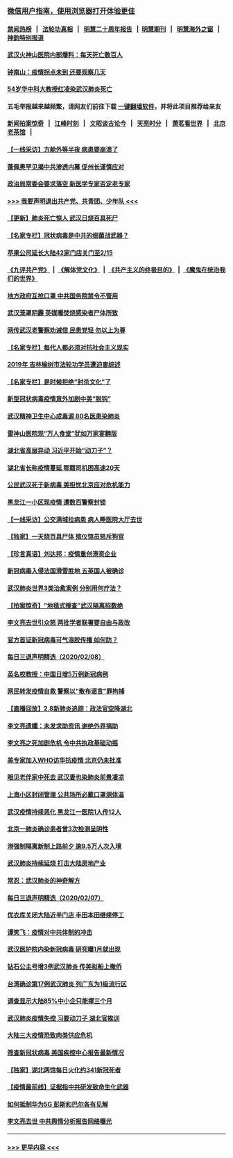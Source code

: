 ### [微信用户指南，使用浏览器打开体验更佳](https://github.com/gfw-breaker/banned-news1/blob/master/indexes/wechat-guide.md?t=0)
#### [禁闻热榜](热点新闻.md?t=0)  &nbsp;&nbsp;|&nbsp;&nbsp; [法轮功真相](https://github.com/gfw-breaker/truth/blob/master/README.md?t=0) &nbsp;&nbsp;|&nbsp;&nbsp; [明慧二十周年报告](https://github.com/gfw-breaker/mh-reports/blob/master/README.md?t=0) &nbsp;&nbsp;|&nbsp;&nbsp;[明慧期刊](https://github.com/gfw-breaker/mh-qikan) &nbsp;&nbsp;|&nbsp;&nbsp; [明慧海外之窗](https://github.com/gfw-breaker/mh-news/blob/master/README.md?t=0) &nbsp;&nbsp;|&nbsp;&nbsp; [神韵特别报道](https://github.com/gfw-breaker/mh-news/blob/master/shenyun.md?t=0)
#### [武汉火神山医院内部爆料：每天死亡数百人](../pages/nsc413/n11855017.md?t=02091522) 
#### [钟南山：疫情拐点未到 还要观察几天](../pages/nsc413/n11854504.md?t=02091522) 
#### [54岁华中科大教授红凌染武汉肺炎死亡](../pages/nsc413/n11854889.md?t=02091522) 
#### 五毛举报越来越频繁，请网友们前往下载 [一键翻墙软件](https://github.com/gfw-breaker/ssr-accounts)，并将此项目推荐给亲友
#### [新闻拍案惊奇](https://github.com/gfw-breaker/banned-news1/blob/master/pages/link4.md) &nbsp;&nbsp;|&nbsp;&nbsp; [江峰时刻](https://github.com/gfw-breaker/banned-news1/blob/master/pages/link4.md) &nbsp;&nbsp;|&nbsp;&nbsp; [文昭谈古论今](https://github.com/gfw-breaker/banned-news1/blob/master/pages/link4.md) &nbsp;&nbsp;|&nbsp;&nbsp; [天亮时分](https://github.com/gfw-breaker/banned-news1/blob/master/pages/link4.md) &nbsp;&nbsp;|&nbsp;&nbsp; [萧茗看世界](https://github.com/gfw-breaker/banned-news1/blob/master/pages/link4.md) &nbsp;&nbsp;|&nbsp;&nbsp; [北京老茶馆](https://github.com/gfw-breaker/banned-news1/blob/master/pages/link4.md) &nbsp;&nbsp;|&nbsp;&nbsp; 
#### [【一线采访】方舱外等半夜 病患要崩溃了](../pages/nsc413/n11854786.md?t=02091522) 
#### [蓬佩奥罕见揭中共渗透内幕 促州长谨慎应对](../pages/nsc413/n11854685.md?t=02091522) 
#### [政治局常委会要求落空 新医学专家否定老专家](../pages/nsc413/n11852540.md?t=02091522) 
#### [>>> 我要声明退出共产党、共青团、少年队 <<<](https://github.com/begood0513/goodnews/blob/master/quit/letter.md) 
#### [【更新】肺炎死亡惊人 武汉日烧百具死尸](../pages/nsc413/n11801312.md?t=02091522) 
#### [【名家专栏】冠状病毒是中共的细菌战武器？](../pages/nsc413/n11854546.md?t=02091522) 
#### [苹果公司延长大陆42家门店关门至2/15](../pages/nsc413/n11854605.md?t=02091522) 
#### [《九评共产党》](https://github.com/begood0513/9ping.md/blob/master/README.md) &nbsp;|&nbsp; [《解体党文化》](../../../../jtdwh.md/blob/master/README.md)  &nbsp;|&nbsp; [《共产主义的终极目的》](../../../../gczydzjmd.md/blob/master/README.md) &nbsp;|&nbsp; [《魔鬼在统治我们的世界》](../../../../mgztzwmdsj.md/blob/master/README.md) 
#### [地方政府互抢口罩 中共国务院禁令不管用](../pages/nsc413/n11854459.md?t=02091522) 
#### [武汉笼罩阴霾 英媒曝焚烧感染者尸体所致](../pages/nsc413/n11854482.md?t=02091522) 
#### [网传武汉老警察劝诫信 民贵党轻 勿以上为尊](../pages/nsc413/n11854494.md?t=02091522) 
#### [【名家专栏】每代人都必须对抗社会主义现实](../pages/nsc413/n11831412.md?t=02091522) 
#### [2019年 吉林榆树市法轮功学员遭迫害综述](../pages/nsc413/n11849574.md?t=02091522) 
#### [【名家专栏】是时候拒绝“封杀文化”了](../pages/nsc413/n11814093.md?t=02091522) 
#### [新型冠状病毒疫情意外加剧中美“脱钩”](../pages/nsc413/n11854475.md?t=02091522) 
#### [武汉精神卫生中心成毒源 80名医患染肺炎](../pages/nsc413/n11854415.md?t=02091522) 
#### [雷神山医院现“万人食堂”犹如万家宴翻版](../pages/nsc413/n11854454.md?t=02091522) 
#### [湖北省高层异动 习近平开始“动刀子”？](../pages/nsc413/n11854313.md?t=02091522) 
#### [湖北省长称疫情蔓延 鄂籍司机困高速20天](../pages/nsc413/n11854382.md?t=02091522) 
#### [公民武汉死于新病毒 美担忧北京应对危机能力](../pages/nsc413/n11854331.md?t=02091522) 
#### [黑龙江一小区现疫情 遭数百警察封锁](../pages/nsc413/n11854347.md?t=02091522) 
#### [【一线采访】公交满城拉病患 病人睡医院大厅去世](../pages/nsc413/n11854322.md?t=02091522) 
#### [【独家】一天烧百具尸体 殡仪馆员怒斥狗官](../pages/nsc413/n11853323.md?t=02091522) 
#### [【珍言真语】刘达邦：疫情重创港资企业](../pages/nsc413/n11854274.md?t=02091522) 
#### [新冠病毒入侵法国滑雪胜地 五英国人被确诊](../pages/nsc413/n11854307.md?t=02091522) 
#### [武汉肺炎世界3类治愈案例 分别用何疗法？](../pages/nsc413/n11854231.md?t=02091522) 
#### [【拍案惊奇】“地毯式搜查”武汉隔离招数绝](../pages/nsc413/n11853334.md?t=02091522) 
#### [李文亮去世引众怒 两批学者联署要自由与政改](../pages/nsc413/n11854100.md?t=02091522) 
#### [官方首证新冠病毒可气溶胶传播 如何防？](../pages/nsc413/n11854210.md?t=02091522) 
#### [每日三退声明精选（2020/02/08）](../pages/nsc413/n11854227.md?t=02091522) 
#### [英名校教授：中国日增5万例新冠病例](../pages/nsc413/n11854174.md?t=02091522) 
#### [网民转发疫情自救 警察以“散布谣言”罪拘捕](../pages/nsc413/n11854110.md?t=02091522) 
#### [【直播回放】2.8新肺炎追踪：政法官空降湖北](../pages/nsc413/n11854028.md?t=02091522) 
#### [李文亮遗孀：未发求助资讯 谢绝外界捐助](../pages/nsc413/n11854067.md?t=02091522) 
#### [李文亮之死加剧危机 令中共执政基础动摇](../pages/nsc413/n11854003.md?t=02091522) 
#### [美专家加入WHO访华抗疫情 北京仍未批准](../pages/nsc413/n11854043.md?t=02091522) 
#### [眼见老伴家中死去 武汉妻也染肺炎前景凄凉](../pages/nsc413/n11854040.md?t=02091522) 
#### [上海小区封闭管理 公共场所必戴口罩测体温](../pages/nsc413/n11853846.md?t=02091522) 
#### [武汉疫情持续恶化 黑龙江一医院1人传12人](../pages/nsc413/n11853839.md?t=02091522) 
#### [北京一肺炎确诊患者曾3次检测呈阴性](../pages/nsc413/n11853772.md?t=02091522) 
#### [港强制隔离新制上路前夕 逾9.5万人次入境](../pages/nsc413/n11853708.md?t=02091522) 
#### [武汉肺炎持续延烧 打击大陆房地产业](../pages/nsc413/n11853405.md?t=02091522) 
#### [常忍：武汉肺炎的神奇解方](../pages/nsc413/n11853413.md?t=02091522) 
#### [每日三退声明精选（2020/02/07）](../pages/nsc413/n11853462.md?t=02091522) 
#### [优衣库关闭大陆近半门店 丰田本田继续停工](../pages/nsc413/n11853213.md?t=02091522) 
#### [谭笑飞：疫情对中共体制的冲击](../pages/nsc413/n11853341.md?t=02091522) 
#### [武汉医护院内染新冠病毒 研究曝1月就出现](../pages/nsc413/n11852928.md?t=02091522) 
#### [钻石公主号增3例武汉肺炎 传美拟船上撤侨](../pages/nsc413/n11853240.md?t=02091522) 
#### [台湾确诊第17例武汉肺炎 列广东为1级流行区](../pages/nsc413/n11853182.md?t=02091522) 
#### [调查显示大陆85%中小企只能撑三个月](../pages/nsc413/n11853086.md?t=02091522) 
#### [武汉肺炎疫情失控 习要动刀子 湖北官挨训](../pages/nsc413/n11851103.md?t=02091522) 
#### [大陆三大疫情恐致肉类供应危机](../pages/nsc413/n11852769.md?t=02091522) 
#### [筛查新冠状病毒 美国疾控中心报告最新情况](../pages/nsc413/n11853070.md?t=02091522) 
#### [【独家】湖北两馆每日火化约341新冠死者](../pages/nsc413/n11845444.md?t=02091522) 
#### [【疫情最前线】证据指中共研发致命生化武器](../pages/nsc413/n11853087.md?t=02091522) 
#### [如何抵制华为5G 彭斯和巴尔各有见解](../pages/nsc413/n11852535.md?t=02091522) 
#### [李文亮去世 中共舆情分析报告网络曝光](../pages/nsc413/n11852868.md?t=02091522) 

----
#### [ >>> 更早内容 <<< ](../indexes/nsc413-earlier.md)
